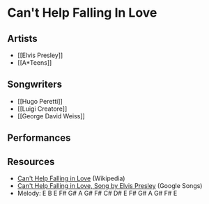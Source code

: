# Can't Help Falling In Love
## Artists
- [[Elvis Presley]]
- [[A*Teens]]

## Songwriters
-   [[Hugo Peretti]]
-   [[Luigi Creatore]]
-   [[George David Weiss]]

## Performances

## Resources
- [Can't Help Falling in Love](https://en.wikipedia.org/wiki/Can%27t_Help_Falling_in_Love) (Wikipedia)
- [Can't Help Falling in Love, Song by Elvis Presley](https://g.co/kgs/rHVpjh) (Google Songs)
- Melody: E B E F# G# A G# F# C# D# E F# G# A G# F# E
